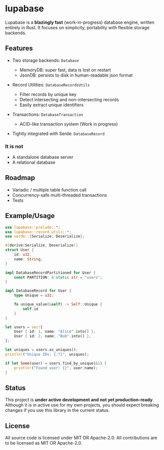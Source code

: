 # lupabase
Lupabase is a **blazingly fast** (work-in-progress) database engine, written entirely in Rust. It focuses on simplicity, portability with flexible storage backends.

## Features
- Two storage backends: `Database`
    - MemoryDB: super fast, data is lost on restart
    - JsonDB: persists to disk in human-readable json format

- Record Utilities: `DatabaseRecordsUtils`
    - Filter records by unique key
    - Detect intersecting and non-intersecting records
    - Easily extract unique identifiers

- Transactions: `DatabaseTransaction`
    - ACID-like transaction system (Work in progress)

- Tightly integrated with Serde: `DatabaseRecord`

### It is not
- A standalone database server
- A relational database

## Roadmap
- Variadic / multiple table function call
- Concurrency-safe multi-threaded transactions
- Tests


## Example/Usage
```rust 
use lupabase::prelude::*;
use lupabase::record_utils::*;
use serde::{Serialize, Deserialize};

#[derive(Serialize, Deserialize)]
struct User {
    id: u32,
    name: String,
}

impl DatabaseRecordPartitioned for User {
    const PARTITION: &'static str = "users";
}

impl DatabaseRecord for User {
    type Unique = u32;

    fn unique_value(&self) -> Self::Unique {
        self.id
    }
}

let users = vec![
    User { id: 1, name: "Alice".into() },
    User { id: 2, name: "Bob".into() },
];

let uniques = users.as_uniques();
println!("Unique IDs: {:?}", uniques);

if let Some(user) = users.find_by_unique(&1) {
    println!("Found user: {}", user.name);
}
```

## Status
This project is **under active development and not yet production-ready**. Although it is in active use for my own projects, you should expect breaking changes if you use this library in the current status.

## License
All source code is licensed under MIT OR Apache-2.0.
All contributions are to be licensed as MIT OR Apache-2.0.